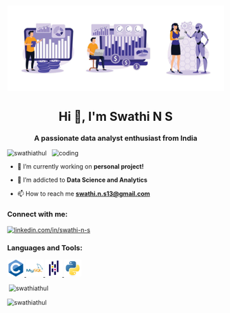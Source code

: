 ![logo](https://github.com/swathiathul/swathiathul/blob/main/header.jpg)
<h1 align="center">Hi 👋, I'm Swathi N S</h1>
<h3 align="center">A passionate data analyst enthusiast from India</h3>

<img align ="right" alt="coding" width ="400" src="https://raw.githubusercontent.com/arsentieva/arsentieva/main/code.gif">

<p align="left"> <img src="https://komarev.com/ghpvc/?username=swathiathul&label=Profile%20views&color=0e75b6&style=flat" alt="swathiathul" /> </p>

- 🔭 I’m currently working on **personal project!**

- 🌱 I’m addicted to **Data Science and Analytics**

- 📫 How to reach me **swathi.n.s13@gmail.com**

<h3 align="left">Connect with me:</h3>
<p align="left">
<a href="https://linkedin.com/in/linkedin.com/in/swathi-n-s" target="blank"><img align="center" src="https://raw.githubusercontent.com/rahuldkjain/github-profile-readme-generator/master/src/images/icons/Social/linked-in-alt.svg" alt="linkedin.com/in/swathi-n-s" height="30" width="40" /></a>
</p>

<h3 align="left">Languages and Tools:</h3>
<p align="left"> <a href="https://www.cprogramming.com/" target="_blank" rel="noreferrer"> <img src="https://raw.githubusercontent.com/devicons/devicon/master/icons/c/c-original.svg" alt="c" width="40" height="40"/> </a> <a href="https://www.mysql.com/" target="_blank" rel="noreferrer"> <img src="https://raw.githubusercontent.com/devicons/devicon/master/icons/mysql/mysql-original-wordmark.svg" alt="mysql" width="40" height="40"/> </a> <a href="https://pandas.pydata.org/" target="_blank" rel="noreferrer"> <img src="https://raw.githubusercontent.com/devicons/devicon/2ae2a900d2f041da66e950e4d48052658d850630/icons/pandas/pandas-original.svg" alt="pandas" width="40" height="40"/> </a> <a href="https://www.python.org" target="_blank" rel="noreferrer"> <img src="https://raw.githubusercontent.com/devicons/devicon/master/icons/python/python-original.svg" alt="python" width="40" height="40"/> </a> </p>

<p>&nbsp;<img align="center" src="https://github-readme-stats.vercel.app/api?username=swathiathul&show_icons=true&locale=en" alt="swathiathul" /></p>

<p><img align="center" src="https://github-readme-streak-stats.herokuapp.com/?user=swathiathul&" alt="swathiathul" /></p>
